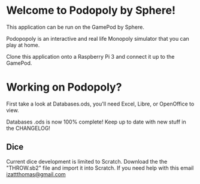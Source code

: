 # Welcome to Podopoly by Sphere! 

This application can be run on the GamePod by Sphere. 

Podopopoly is an interactive and real life Monopoly simulator that you can play at home.

Clone this application onto a Raspberry Pi 3 and connect it up to the GamePod.


# Working on Podopoly?

First take a look at Databases.ods, you'll need Excel, Libre, or OpenOffice to view. 

Databases .ods is now 100% complete! Keep up to date with new stuff in the CHANGELOG!

## Dice

Current dice development is limited to Scratch. Download the the "THROW.sb2" file and import it into Scratch.
If you need help with this email izattthomas@gmail.com


